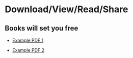 # Download/View/Read/Share
## Books will set you free


- [Example PDF 1](pdfs/example1.pdf)

- [Example PDF 2](pdfs/example2.pdf)
